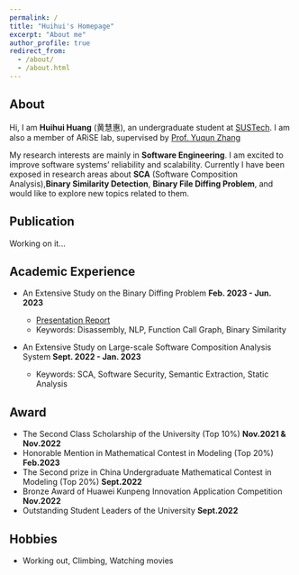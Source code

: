```yaml
---
permalink: /
title: "Huihui's Homepage"
excerpt: "About me"
author_profile: true
redirect_from: 
  - /about/
  - /about.html
---
```



## About

Hi, I am **Huihui Huang** (黄慧惠), an undergraduate student at [SUSTech](https://www.sustech.edu.cn/en/). I am also a member of ARiSE lab, supervised by [Prof. Yuqun Zhang](https://zhangyuqun.github.io/index.html)

My research interests are mainly in **Software Engineering**. I am excited to improve software systems’ reliability and scalability. Currently I have been exposed in research areas about **SCA** (Software Composition Analysis),**Binary Similarity Detection**, **Binary File Diffing Problem**, and would like to explore new topics related to them.

## Publication

Working on it...

## Academic Experience
- An Extensive Study on the Binary Diffing Problem **Feb. 2023 - Jun. 2023** 
  - [Presentation Report](https://huihuihuang.top/files/binary_diffing_report.pdf)
  - Keywords: Disassembly, NLP, Function Call Graph, Binary Similarity 

- An Extensive Study on Large-scale Software Composition Analysis System **Sept. 2022 - Jan. 2023**
  - Keywords: SCA, Software Security, Semantic Extraction, Static Analysis

## Award

- The Second Class Scholarship of the University (Top 10%) **Nov.2021 & Nov.2022**
- Honorable Mention in Mathematical Contest in Modeling (Top 20%) **Feb.2023**
- The Second prize in China Undergraduate Mathematical Contest in Modeling (Top 20%) **Sept.2022**
- Bronze Award of Huawei Kunpeng Innovation Application Competition **Nov.2022**
- Outstanding Student Leaders of the University **Sept.2022**


## Hobbies

- Working out, Climbing, Watching movies



